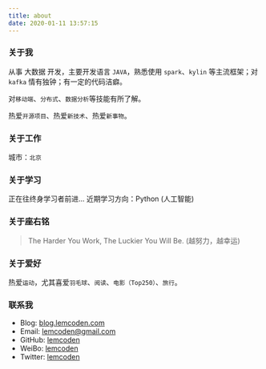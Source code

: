 ```yaml
---
title: about
date: 2020-01-11 13:57:15
---
```

### 关于我
从事 大数据 开发，主要开发语言 `JAVA`，熟悉使用 `spark`、`kylin` 等主流框架；对 `kafka` 情有独钟；有一定的代码洁癖。

对`移动端`、`分布式`、`数据分析`等技能有所了解。

热爱`开源项目`、热爱`新技术`、热爱`新事物`。
### 关于工作
城市：`北京`
### 关于学习
正在往终身学习者前进...
近期学习方向：Python (人工智能)
### 关于座右铭
> The Harder You Work, The Luckier You Will Be. (越努力，越幸运)

### 关于爱好
热爱`运动`，尤其喜爱`羽毛球`、`阅读`、`电影（Top250）`、`旅行`。
### 联系我
* Blog: [blog.lemcoden.com](http://blog.lemcoden.com)
* Email: lemcoden@gmail.com
* GitHub: [lemcoden](https://github.com/lemcoden)
* WeiBo: [lemcoden](http://weibo.com/lemcoden)
* Twitter: [lemcoden](https://twitter.com/lemcoden)